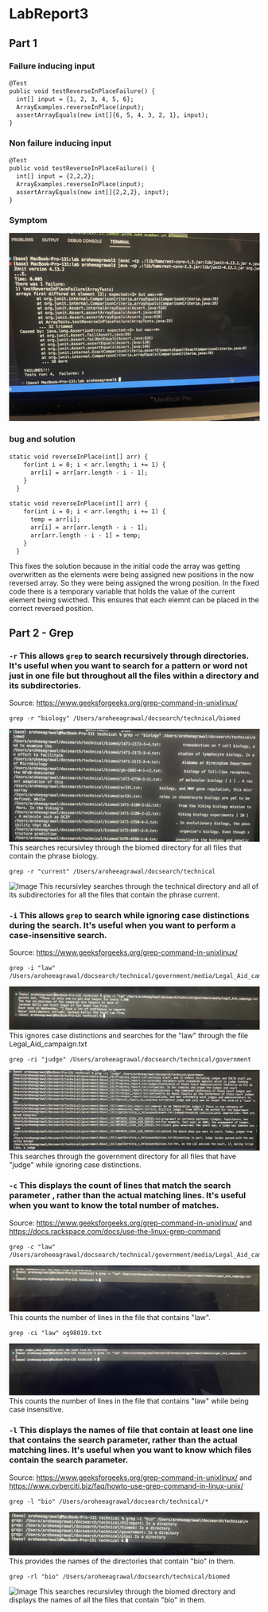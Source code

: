 # LabReport3
## Part 1
### Failure inducing input
```
@Test 
public void testReverseInPlaceFailure() {
  int[] input = {1, 2, 3, 4, 5, 6}; 
  ArrayExamples.reverseInPlace(input);
  assertArrayEquals(new int[]{6, 5, 4, 3, 2, 1}, input);
}
```
### Non failure inducing input
```
@Test 
public void testReverseInPlaceFailure() {
  int[] input = {2,2,2}; 
  ArrayExamples.reverseInPlace(input);
  assertArrayEquals(new int[]{2,2,2}, input); 
}
```
### Symptom
![Image](IMG_8164.JPG)
### bug and solution 
```
static void reverseInPlace(int[] arr) {
    for(int i = 0; i < arr.length; i += 1) {
      arr[i] = arr[arr.length - i - 1];
    }
  }
```
```
static void reverseInPlace(int[] arr) {
    for(int i = 0; i < arr.length; i += 1) {
      temp = arr[i];
      arr[i] = arr[arr.length - i - 1];
      arr[arr.length - i - 1] = temp;
    }
  }
```
This fixes the solution because in the initial code the array was getting overwritten as the elements were being assigned new positions in the now reversed array. So they were being assigned the wrong position. In the fixed code there is a temporary variable that holds the value of the current element being swicthed. This ensures that each elemnt can be placed in the correct reversed position.

## Part 2 - Grep
### `-r` This allows `grep` to search recursively through directories. It's useful when you want to search for a pattern or word not just in one file but throughout all the files within a directory and its subdirectories.
Source: https://www.geeksforgeeks.org/grep-command-in-unixlinux/
```
grep -r "biology" /Users/aroheeagrawal/docsearch/technical/biomed
```
![Image](IMG_8195.jpg)
This searches recursivley through the biomed directory for all files that contain the phrase biology.
```
grep -r "current" /Users/aroheeagrawal/docsearch/technical
```
![Image](IMG_8207.JPG)
This recursivley searches through the technical directory and all of its subdirectories for all the files that contain the phrase current.
### `-i` This allows `grep` to search while ignoring case distinctions during the search. It's useful when you want to perform a case-insensitive search.
Source: https://www.geeksforgeeks.org/grep-command-in-unixlinux/ 
```
grep -i "law" /Users/aroheeagrawal/docsearch/technical/government/media/Legal_Aid_campaign.txt
```
![Image](IMG_8196.jpg)
This ignores case distinctions and searches for the "law" through the file Legal_Aid_campaign.txt
```
grep -ri "judge" /Users/aroheeagrawal/docsearch/technical/government
```
![Image](IMG_8197.jpg)
This searches through the government directory for all files that have "judge" while ignoring case distinctions.

### `-c` This  displays the count of lines that match the search parameter , rather than the actual matching lines. It's useful when you want to know the total number of matches.
Source: https://www.geeksforgeeks.org/grep-command-in-unixlinux/ and https://docs.rackspace.com/docs/use-the-linux-grep-command
```
grep -c "law" /Users/aroheeagrawal/docsearch/technical/government/media/Legal_Aid_campaign.txt
```
![Image](IMG_8198.jpg)
This counts the number of lines in the file that contains "law".
```
grep -ci "law" og98019.txt
```
![Image](IMG_8199.jpg)
This counts the number of lines in the file that contains "law" while being case insensitive.

### `-l` This displays the names of file that contain at least one line that contains the search parameter, rather than the actual matching lines. It's useful when you want to know which files contain the search parameter. 
Source: https://www.geeksforgeeks.org/grep-command-in-unixlinux/ and https://www.cyberciti.biz/faq/howto-use-grep-command-in-linux-unix/
```
grep -l "bio" /Users/aroheeagrawal/docsearch/technical/*
```
![Image](IMG_8200.jpg)
This provides the names of the directories that contain "bio" in them.
```
grep -rl "bio" /Users/aroheeagrawal/docsearch/technical/biomed
```
![Image](IMG_8208.JPG) 
This searches recursivley through the biomed directory and displays the names of all the files that contain "bio" in them. 
